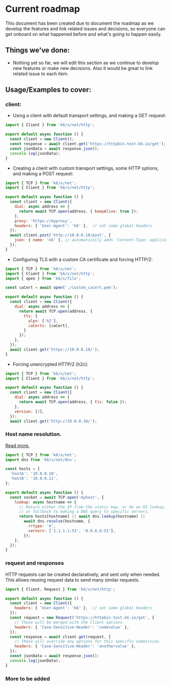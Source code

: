 # Current roadmap

This document has been created due to document the roadmap as we develop the features and link related issues and decisions, so everyone can get onboard on what happened before and what's going to happen easily.




## Things we've done:

- Nothing yet so far, we will edit this section as we continue to develop new features or make new decisions. Also it would be great to link related issue to each item.
## Usage/Examples to cover:

### client:
- Using a client with default transport settings, and making a GET request:
```javascript
import { Client } from 'k6/x/net/http';

export default async function () {
  const client = new Client();
  const response = await client.get('https://httpbin.test.k6.io/get');
  const jsonData = await response.json();
  console.log(jsonData);
}
```
- Creating a client with custom transport settings, some HTTP options, and making a POST request:
```javascript
import { TCP } from 'k6/x/net';
import { Client } from 'k6/x/net/http';

export default async function () {
  const client = new Client({
    dial: async address => {
      return await TCP.open(address, { keepAlive: true });
    },
    proxy: 'https://myproxy',
    headers: { 'User-Agent': 'k6' },  // set some global headers
  });
  await client.post('http://10.0.0.10/post', {
    json: { name: 'k6' }, // automatically adds 'Content-Type: application/json' header
  });
}
```
- Configuring TLS with a custom CA certificate and forcing HTTP/2:
```javascript
import { TCP } from 'k6/x/net';
import { Client } from 'k6/x/net/http';
import { open } from 'k6/x/file';

const caCert = await open('./custom_cacert.pem');

export default async function () {
  const client = new Client({
    dial: async address => {
      return await TCP.open(address, {
        tls: {
          alpn: ['h2'],
          caCerts: [caCert],
        }
      });
    },
  });
  await client.get('https://10.0.0.10/');
}
```
- Forcing unencrypted HTTP/2 (h2c):
```javascript
import { TCP } from 'k6/x/net';
import { Client } from 'k6/x/net/http';

export default async function () {
  const client = new Client({
    dial: async address => {
      return await TCP.open(address, { tls: false });
    },
    version: [2],
  });
  await client.get('http://10.0.0.10/');
```
### Host name resolution.
[Read more.](https://github.com/grafana/k6/blob/master/docs/design/018-new-http-api.md#host-name-resolution)
```javascript
import { TCP } from 'k6/x/net';
import dns from 'k6/x/net/dns';

const hosts = {
  'hostA': '10.0.0.10',
  'hostB': '10.0.0.11',
};

export default async function () {
  const socket = await TCP.open('myhost', {
    lookup: async hostname => {
      // Return either the IP from the static map, or do an OS lookup,
      // or fallback to making a DNS query to specific servers.
      return hosts[hostname] || await dns.lookup(hostname) ||
        await dns.resolve(hostname, {
          rrtype: 'A',
          servers: ['1.1.1.1:53', '8.8.8.8:53'],
        });
    },
  });
}
```

### request and responses
HTTP requests can be created declaratively, and sent only when needed. This allows reusing request data to send many similar requests.
```javascript
import { Client, Request } from 'k6/x/net/http';

export default async function () {
  const client = new Client({
    headers: { 'User-Agent': 'k6' },  // set some global headers
  });
  const request = new Request('https://httpbin.test.k6.io/get', {
    // These will be merged with the Client options.
    headers: { 'Case-Sensitive-Header': 'somevalue' },
  });
  const response = await client.get(request, {
    // These will override any options for this specific submission.
    headers: { 'Case-Sensitive-Header': 'anothervalue' },
  });
  const jsonData = await response.json();
  console.log(jsonData);
}
```

### More to be added

